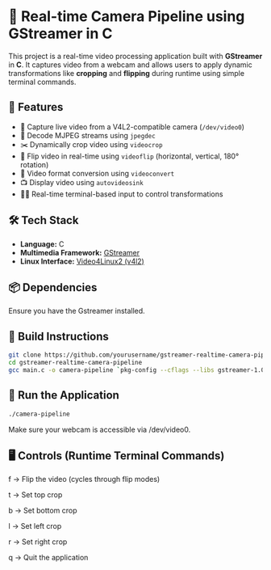 # 🎥 Real-time Camera Pipeline using GStreamer in C

This project is a real-time video processing application built with **GStreamer** in **C**. It captures video from a webcam and allows users to apply dynamic transformations like **cropping** and **flipping** during runtime using simple terminal commands.

## 📌 Features

- 📸 Capture live video from a V4L2-compatible camera (`/dev/video0`)
- 🧩 Decode MJPEG streams using `jpegdec`
- ✂️ Dynamically crop video using `videocrop`
- 🔁 Flip video in real-time using `videoflip` (horizontal, vertical, 180° rotation)
- 🧼 Video format conversion using `videoconvert`
- 📺 Display video using `autovideosink`
- 🧑‍💻 Real-time terminal-based input to control transformations

## 🛠️ Tech Stack

- **Language:** C
- **Multimedia Framework:** [GStreamer](https://gstreamer.freedesktop.org/)
- **Linux Interface:** [Video4Linux2 (v4l2)](https://www.kernel.org/doc/html/latest/userspace-api/media/v4l/v4l2.html)

## 📦 Dependencies

Ensure you have the Gstreamer installed.

## 🧪 Build Instructions
```bash
git clone https://github.com/yourusername/gstreamer-realtime-camera-pipeline.git
cd gstreamer-realtime-camera-pipeline
gcc main.c -o camera-pipeline `pkg-config --cflags --libs gstreamer-1.0`
```

## 🚀 Run the Application
```bash
./camera-pipeline
```
Make sure your webcam is accessible via /dev/video0.

## 🖥️ Controls (Runtime Terminal Commands)

f → Flip the video (cycles through flip modes)

t → Set top crop

b → Set bottom crop

l → Set left crop

r → Set right crop

q → Quit the application